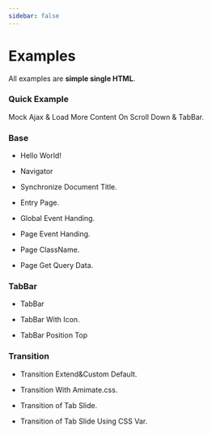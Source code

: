 ```yaml
---
sidebar: false
---
```

# Examples

<!-- ## Simple Single HTML -->
All examples are **simple single HTML**.


### Quick Example
Mock Ajax & Load More Content On Scroll Down & TabBar.
<source-preview name="quick-example" />

### Base
- Hello World!
  <source-preview name="hello-world" />

- Navigator
  <source-preview name="two-pages" />

- Synchronize Document Title.
  <source-preview name="synchronize-document-title" />

- Entry Page.
  <source-preview name="entry-page" />

- Global Event Handing.
  <source-preview name="global-event-handing" />

- Page Event Handing.
  <source-preview name="page-event-handing" />

- Page ClassName.
  <source-preview name="class-name" />

- Page Get Query Data.
  <source-preview name="page-get-query" />



### TabBar
- TabBar
  <source-preview name="tabbar" />

- TabBar With Icon.
  <source-preview name="tabbar-with-icon" />

- TabBar Position Top
  <source-preview name="tabbar-position-top" />

### Transition
- Transition Extend&Custom Default.
  <source-preview name="transition-extend-and-custom-default" />

- Transition With Amimate.css.
  <source-preview name="transition-with-amimate" />

- Transition of Tab Slide.
  <source-preview name="transition-of-tab-pages-slide" />

- Transition of Tab Slide Using CSS Var.
  <source-preview name="transition-of-tab-pages-slide-css-var" />